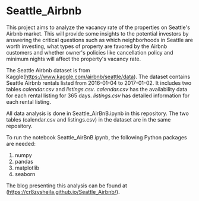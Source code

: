 # Seattle_Airbnb

This project aims to analyze the vacancy rate of the properties on Seattle's Airbnb market. This will provide some insights to the potential investors by answering the critical questions such as which neighborhoods in Seattle are worth investing, what types of property are favored by the Airbnb customers and whether owner's policies like cancellation policy and minimum nights will affect the property's vacancy rate.

The Seattle Airbnb dataset is from Kaggle(https://www.kaggle.com/airbnb/seattle/data). The dataset contains Seattle Airbnb rentals listed from 2016-01-04 to 2017-01-02. It includes two tables _calendar.csv_ and _listings.csv_. _calendar.csv_ has the availability data for each rental listing for 365 days. _listings.csv_ has detailed information for each rental listing. 

All data analysis is done in Seattle_AirBnB.ipynb in this repository. The two tables (calendar.csv and listings.csv) in the dataset are in the same repository. 

To run the notebook Seattle_AirBnB.ipynb, the following Python packages are needed:
1. numpy
2. pandas
3. matplotlib
4. seaborn

The blog presenting this analysis can be found at (https://cr8zysheila.github.io/Seattle_Airbnb/).
